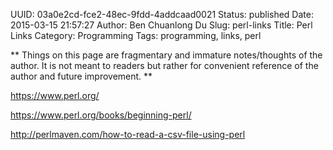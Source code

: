 UUID: 03a0e2cd-fce2-48ec-9fdd-4addcaad0021
Status: published
Date: 2015-03-15 21:57:27
Author: Ben Chuanlong Du
Slug: perl-links
Title: Perl Links
Category: Programming
Tags: programming, links, perl

**
Things on this page are
fragmentary and immature notes/thoughts of the author.
It is not meant to readers
but rather for convenient reference of the author and future improvement.
**

https://www.perl.org/

https://www.perl.org/books/beginning-perl/

http://perlmaven.com/how-to-read-a-csv-file-using-perl
